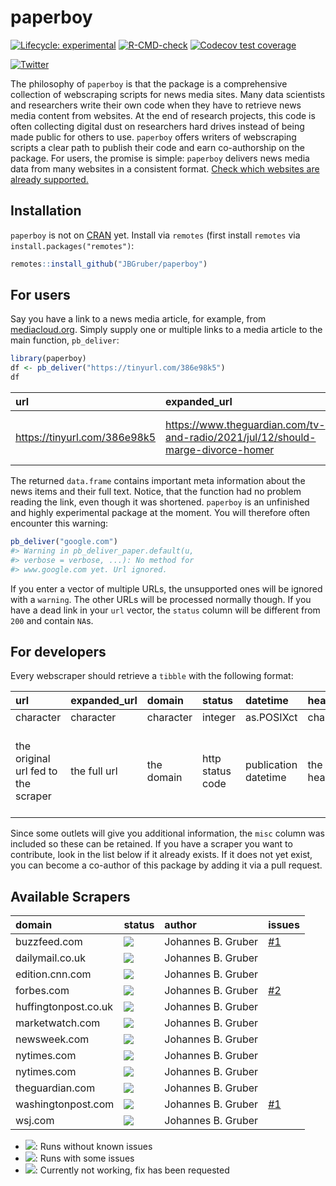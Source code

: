 
<!-- README.md is generated from README.Rmd. Please edit that file -->

# paperboy

<!-- badges: start -->

[![Lifecycle:
experimental](https://img.shields.io/badge/lifecycle-experimental-orange.svg)](https://lifecycle.r-lib.org/articles/stages.html#experimental)
[![R-CMD-check](https://github.com/JBGruber/paperboy/workflows/R-CMD-check/badge.svg)](https://github.com/JBGruber/paperboy/actions)
[![Codecov test
coverage](https://codecov.io/gh/JBGruber/paperboy/branch/main/graph/badge.svg)](https://codecov.io/gh/JBGruber/paperboy?branch=main)
<!-- badges: end -->

[![Twitter](https://img.shields.io/twitter/url/https/twitter.com/JohannesBGruber.svg?style=social&label=Follow%20%40JohannesBGruber)](https://twitter.com/JohannesBGruber)

The philosophy of `paperboy` is that the package is a comprehensive
collection of webscraping scripts for news media sites. Many data
scientists and researchers write their own code when they have to
retrieve news media content from websites. At the end of research
projects, this code is often collecting digital dust on researchers hard
drives instead of being made public for others to use. `paperboy` offers
writers of webscraping scripts a clear path to publish their code and
earn co-authorship on the package. For users, the promise is simple:
`paperboy` delivers news media data from many websites in a consistent
format. [Check which websites are already
supported.](#available-scrapers)

## Installation

`paperboy` is not on [CRAN](https://CRAN.R-project.org) yet. Install via
`remotes` (first install `remotes` via `install.packages("remotes")`:

``` r
remotes::install_github("JBGruber/paperboy")
```

## For users

Say you have a link to a news media article, for example, from
[mediacloud.org](https://mediacloud.org/). Simply supply one or multiple
links to a media article to the main function, `pb_deliver`:

``` r
library(paperboy)
df <- pb_deliver("https://tinyurl.com/386e98k5")
df
```

| url                            | expanded\_url                                                                     | domain              | status | datetime            | author                                                | headline                | text                     | misc |
|:-------------------------------|:----------------------------------------------------------------------------------|:--------------------|-------:|:--------------------|:------------------------------------------------------|:------------------------|:-------------------------|:-----|
| <https://tinyurl.com/386e98k5> | <https://www.theguardian.com/tv-and-radio/2021/jul/12/should-marge-divorce-homer> | www.theguardian.com |    200 | 2021-07-12 12:00:13 | <https://www.theguardian.com/profile/stuart-heritage> | ‘A woman trapped in an… | The Simpson couple have… | NULL |

The returned `data.frame` contains important meta information about the
news items and their full text. Notice, that the function had no problem
reading the link, even though it was shortened. `paperboy` is an
unfinished and highly experimental package at the moment. You will
therefore often encounter this warning:

``` r
pb_deliver("google.com")
#> Warning in pb_deliver_paper.default(u,
#> verbose = verbose, ...): No method for
#> www.google.com yet. Url ignored.
```

If you enter a vector of multiple URLs, the unsupported ones will be
ignored with a `warning`. The other URLs will be processed normally
though. If you have a dead link in your `url` vector, the `status`
column will be different from `200` and contain `NA`s.

## For developers

Every webscraper should retrieve a `tibble` with the following format:

| url                                 | expanded\_url | domain     | status           | datetime             | headline     | author     | text          | misc                                                                      |
|:------------------------------------|:--------------|:-----------|:-----------------|:---------------------|:-------------|:-----------|:--------------|:--------------------------------------------------------------------------|
| character                           | character     | character  | integer          | as.POSIXct           | character    | character  | character     | list                                                                      |
| the original url fed to the scraper | the full url  | the domain | http status code | publication datetime | the headline | the author | the full text | all other information that can be consistently found on a specific outlet |

Since some outlets will give you additional information, the `misc`
column was included so these can be retained. If you have a scraper you
want to contribute, look in the list below if it already exists. If it
does not yet exist, you can become a co-author of this package by adding
it via a pull request.

## Available Scrapers

| domain               | status                                                        | author             | issues                                               |
|:---------------------|:--------------------------------------------------------------|:-------------------|:-----------------------------------------------------|
| buzzfeed.com         | ![](https://img.shields.io/badge/status-broken-%23D8634C)     | Johannes B. Gruber | [#1](https://github.com/JBGruber/paperboy/issues/1) |
| dailymail.co.uk      | ![](https://img.shields.io/badge/status-gold-%23ffd700.svg)   | Johannes B. Gruber |                                                      |
| edition.cnn.com      | ![](https://img.shields.io/badge/status-gold-%23ffd700.svg)   | Johannes B. Gruber |                                                      |
| forbes.com           | ![](https://img.shields.io/badge/status-silver-%23C0C0C0.svg) | Johannes B. Gruber | [#2](https://github.com/JBGruber/paperboy/issues/2) |
| huffingtonpost.co.uk | ![](https://img.shields.io/badge/status-gold-%23ffd700.svg)   | Johannes B. Gruber |                                                      |
| marketwatch.com      | ![](https://img.shields.io/badge/status-gold-%23ffd700.svg)   | Johannes B. Gruber |                                                      |
| newsweek.com         | ![](https://img.shields.io/badge/status-gold-%23ffd700.svg)   | Johannes B. Gruber |                                                      |
| nytimes.com          | ![](https://img.shields.io/badge/status-gold-%23ffd700.svg)   | Johannes B. Gruber |                                                      |
| nytimes.com          | ![](https://img.shields.io/badge/status-gold-%23ffd700.svg)   | Johannes B. Gruber |                                                      |
| theguardian.com      | ![](https://img.shields.io/badge/status-gold-%23ffd700.svg)   | Johannes B. Gruber |                                                      |
| washingtonpost.com   | ![](https://img.shields.io/badge/status-broken-%23D8634C)     | Johannes B. Gruber | [#1](https://github.com/JBGruber/paperboy/issues/1) |
| wsj.com              | ![](https://img.shields.io/badge/status-gold-%23ffd700.svg)   | Johannes B. Gruber |                                                      |

-   ![](https://img.shields.io/badge/status-gold-%23ffd700.svg): Runs
    without known issues
-   ![](https://img.shields.io/badge/status-silver-%23C0C0C0.svg): Runs
    with some issues
-   ![](https://img.shields.io/badge/status-broken-%23D8634C): Currently
    not working, fix has been requested
